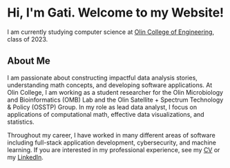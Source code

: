 # Hi, I'm Gati. Welcome to my Website!
I am currently studying computer science at [Olin College of Engineering](https://www.olin.edu/), class of 2023.

## About Me

I am passionate about constructing impactful data analysis stories, understanding math concepts, and developing software applications. At Olin College, I am working as a student researcher for the Olin Microbiology and Bioinformatics (OMB) Lab and the Olin Satellite + Spectrum Technology & Policy (OSSTP) Group. In my role as lead data analyst, I focus on applications of computational math, effective data visualizations, and statistics. 

Throughout my career, I have worked in many different areas of software including full-stack application development, cybersecurity, and machine learning. If you are interested in my professional experience, see my [CV](/Gati_Aher_Resume.pdf) or my [LinkedIn](www.linkedin.com/in/gatiaher).